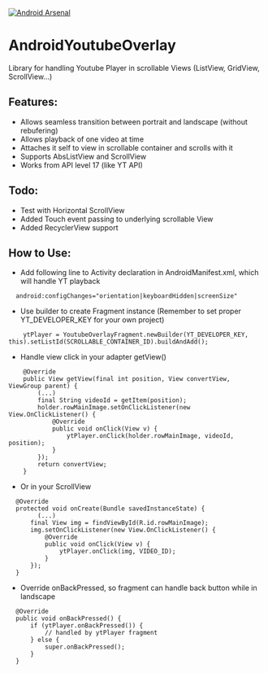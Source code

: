 [![Android Arsenal](https://img.shields.io/badge/Android%20Arsenal-AndroidYoutubeOverlay-brightgreen.svg?style=flat)](https://android-arsenal.com/details/1/1324)


AndroidYoutubeOverlay
=====================

Library for handling Youtube Player in scrollable Views (ListView, GridView, ScrollView...)

Features:
---------

* Allows seamless transition between portrait and landscape (without rebufering)
* Allows playback of one video at time
* Attaches it self to view in scrollable container and scrolls with it
* Supports AbsListView and ScrollView
* Works from API level 17 (like YT API)

Todo:
-----

* Test with Horizontal ScrollView
* Added Touch event passing to underlying scrollable View
* Added RecyclerView support

How to Use:
-----------

- Add following line to Activity declaration in AndroidManifest.xml, which will handle YT playback
```
  android:configChanges="orientation|keyboardHidden|screenSize"
```

- Use builder to create Fragment instance (Remember to set proper YT_DEVELOPER_KEY for your own project)
```
    ytPlayer = YoutubeOverlayFragment.newBuilder(YT_DEVELOPER_KEY, this).setListId(SCROLLABLE_CONTAINER_ID).buildAndAdd();
```

- Handle view click in your adapter getView()
```
    @Override
    public View getView(final int position, View convertView, ViewGroup parent) {
        (...)
        final String videoId = getItem(position);
        holder.rowMainImage.setOnClickListener(new View.OnClickListener() {
            @Override
            public void onClick(View v) {
                ytPlayer.onClick(holder.rowMainImage, videoId, position);
            }
        });
        return convertView;
    }
```

- Or in your ScrollView
```
  @Override
  protected void onCreate(Bundle savedInstanceState) {
        (...)
      final View img = findViewById(R.id.rowMainImage);
      img.setOnClickListener(new View.OnClickListener() {
          @Override
          public void onClick(View v) {
              ytPlayer.onClick(img, VIDEO_ID);
          }
      });
  }
```

- Override onBackPressed, so fragment can handle back button while in landscape
```
  @Override
  public void onBackPressed() {
      if (ytPlayer.onBackPressed()) {
          // handled by ytPlayer fragment
      } else {
          super.onBackPressed();
      }
  }
```
